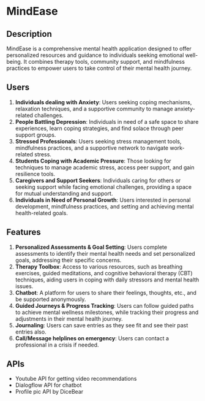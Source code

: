 # MindEase


## Description
MindEase is a comprehensive mental health application designed to offer personalized resources and guidance to individuals seeking emotional well-being. It combines therapy tools, community support, and mindfulness practices to empower users to take control of their mental health journey.

## Users

1. **Individuals dealing with Anxiety**: Users seeking coping mechanisms, relaxation techniques, and a supportive community to manage anxiety-related challenges.
2. **People Battling Depression**: Individuals in need of a safe space to share experiences, learn coping strategies, and find solace through peer support groups.
3. **Stressed Professionals**: Users seeking stress management tools, mindfulness practices, and a supportive network to navigate work-related stress.
4. **Students Coping with Academic Pressure**: Those looking for techniques to manage academic stress, access peer support, and gain resilience tools.
5. **Caregivers and Support Seekers**: Individuals caring for others or seeking support while facing emotional challenges, providing a space for mutual understanding and support.
6. **Individuals in Need of Personal Growth**: Users interested in personal development, mindfulness practices, and setting and achieving mental health-related goals.

## Features

1. **Personalized Assessments & Goal Setting**: Users complete assessments to identify their mental health needs and set personalized goals, addressing their specific concerns.
2. **Therapy Toolbox**: Access to various resources, such as breathing exercises, guided meditations, and cognitive behavioral therapy (CBT) techniques, aiding users in coping with daily stressors and mental health issues.
3. **Chatbot**: A platform for users to share their feelings, thoughts, etc., and be supported anonymously.
4. **Guided Journeys & Progress Tracking**: Users can follow guided paths to achieve mental wellness milestones, while tracking their progress and adjustments in their mental health journey.
5. **Journaling**: Users can save entries as they see fit and see their past entries also.
6. **Call/Message helplines on emergency**: Users can contact a professional in a crisis if needed.

## APIs

- Youtube API for getting video recommendations
- Dialogflow API for chatbot
- Profile pic API by DiceBear


